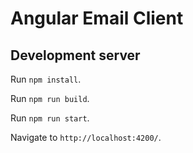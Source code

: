 # Angular Email Client

## Development server

Run `npm install`.

Run `npm run build`.

Run `npm run start`.

Navigate to `http://localhost:4200/`.
